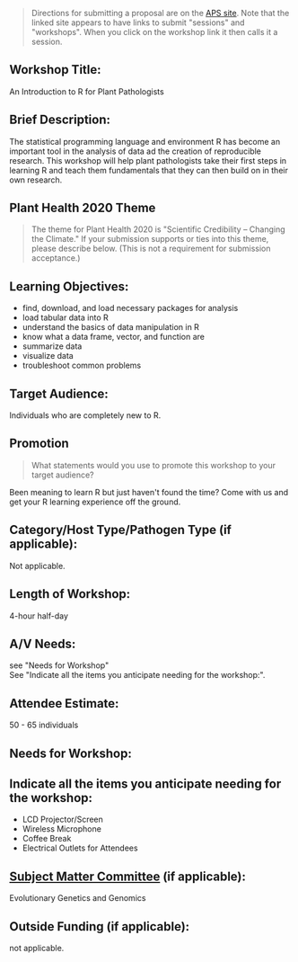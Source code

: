 > Directions for submitting a proposal are on the [APS site](https://www.apsnet.org/meetings/annual/planthealth2020/program/Pages/default.aspx).
Note that the linked site appears to have links to submit "sessions" and "workshops".
When you click on the workshop link it then calls it a session.

## Workshop Title:
An Introduction to R for Plant Pathologists

## Brief Description: 
The statistical programming language and environment R has become an important tool in the analysis of data ad the creation of reproducible research.
This workshop will help plant pathologists take their first steps in learning R and teach them fundamentals that they can then build on in their own research.


## Plant Health 2020 Theme
> The theme for Plant Health 2020 is "Scientific Credibility – Changing the Climate." If your submission supports or ties into this theme, please describe below. (This is not a requirement for submission acceptance.)


## Learning Objectives:
* find, download, and load necessary packages for analysis
* load tabular data into R
* understand the basics of data manipulation in R
* know what a data frame, vector, and function are
* summarize data
* visualize data
* troubleshoot common problems

## Target Audience:
Individuals who are completely new to R.


## Promotion
> What statements would you use to promote this workshop to your target audience?    

Been meaning to learn R but just haven't found the time? 
Come with us and get your R learning experience off the ground.

## Category/Host Type/Pathogen Type (if applicable): 
Not applicable.

## Length of Workshop:
4-hour half-day

## A/V Needs:
see "Needs for Workshop"    
See "Indicate all the items you anticipate needing for the workshop:".

## Attendee Estimate:
50 - 65 individuals

## Needs for Workshop:
## Indicate all the items you anticipate needing for the workshop:
* LCD Projector/Screen
* Wireless Microphone
* Coffee Break
* Electrical Outlets for Attendees

## [Subject Matter Committee](https://www.apsnet.org/members/leadership/apsleadership/Pages/default.aspx) (if applicable):
Evolutionary Genetics and Genomics 


## Outside Funding (if applicable): 
not applicable.

